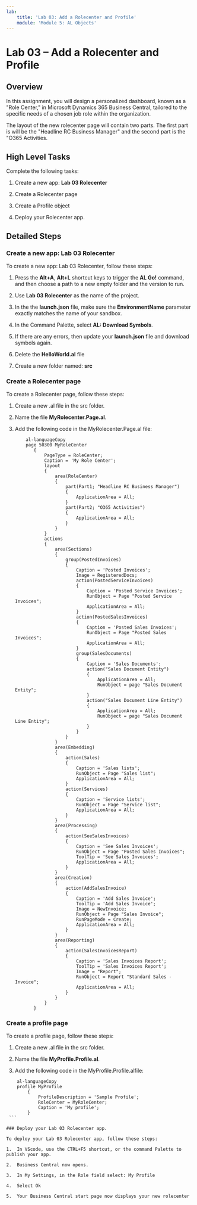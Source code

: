 ```yaml
---
lab:
    title: 'Lab 03: Add a Rolecenter and Profile'
    module: 'Module 5: AL Objects'
---
```

Lab 03 – Add a Rolecenter and Profile
=====================================

Overview
--------

In this assignment, you will design a personalized dashboard, known as a "Role Center," in Microsoft Dynamics 365 Business Central, tailored to the specific needs of a chosen job role within the organization.

The layout of the new rolecenter page will contain two parts. The first part is will be the "Headline RC Business Manager" and the second part is the "O365 Activities.

High Level Tasks
----------------

Complete the following tasks:

1.  Create a new app: **Lab 03 Rolecenter**

2.  Create a Rolecenter page

3.  Create a Profile object

4.  Deploy your Rolecenter app.

Detailed Steps
--------------

### Create a new app: Lab 03 Rolecenter

To create a new app: Lab 03 Rolecenter, follow these steps:

1.  Press the **Alt+A**, **Alt+L** shortcut keys to trigger the **AL Go!**
    command, and then choose a path to a new empty folder and the version to
    run.

2.  Use **Lab 03 Rolecenter** as the name of the project.

3.  In the the **launch.json** file, make sure the **EnvironmentName** parameter
    exactly matches the name of your sandbox.

4.  In the Command Palette, select **AL: Download Symbols**.

5.  If there are any errors, then update your **launch.json** file and download
    symbols again.

6.  Delete the **HelloWorld.al** file

7.  Create a new folder named: **src**

### Create a Rolecenter page

To create a Rolecenter page, follow these steps:

1.  Create a new .al file in the src folder.

2.  Name the file **MyRolecenter.Page.al**.

3.  Add the following code in the MyRolecenter.Page.al file:

    ```
        al-languageCopy  
        page 50300 MyRoleCenter
           {
               PageType = RoleCenter;
               Caption = 'My Role Center';
               layout
               {
                   area(RoleCenter)
                   {
                       part(Part1; "Headline RC Business Manager")
                       {
                           ApplicationArea = All;
                       }
                       part(Part2; "O365 Activities")
                       {
                           ApplicationArea = All;
                       }
                   }
               }
               actions
               {
                   area(Sections)
                   {
                       group(PostedInvoices)
                       {
                           Caption = 'Posted Invoices';
                           Image = RegisteredDocs;
                           action(PostedServiceInvoices)
                           {
                               Caption = 'Posted Service Invoices';
                               RunObject = Page "Posted Service Invoices";
                               ApplicationArea = All;
                           }
                           action(PostedSalesInvoices)
                           {
                               Caption = 'Posted Sales Invoices';
                               RunObject = Page "Posted Sales Invoices";
                               ApplicationArea = All;
                           }
                           group(SalesDocuments)
                           {
                               Caption = 'Sales Documents';
                               action("Sales Document Entity")
                               {
                                   ApplicationArea = All;
                                   RunObject = page "Sales Document Entity";
                               }
                               action("Sales Document Line Entity")
                               {
                                   ApplicationArea = All;
                                   RunObject = page "Sales Document Line Entity";
                               }
                           }
                       }
                   }
                   area(Embedding)
                   {
                       action(Sales)
                       {
                           Caption = 'Sales lists';
                           RunObject = Page "Sales list";
                           ApplicationArea = All;
                       }
                       action(Services)
                       {
                           Caption = 'Service lists';
                           RunObject = Page "Service list";
                           ApplicationArea = All;
                       }
                   }
                   area(Processing)
                   {
                       action(SeeSalesInvoices)
                       {
                           Caption = 'See Sales Invoices';
                           RunObject = Page "Posted Sales Invoices";
                           ToolTip = 'See Sales Invoices';
                           ApplicationArea = All;
                       }
                   }
                   area(Creation)
                   {
                       action(AddSalesInvoice)
                       {
                           Caption = 'Add Sales Invoice';
                           ToolTip = 'Add Sales Invoice';
                           Image = NewInvoice;
                           RunObject = Page "Sales Invoice";
                           RunPageMode = Create;
                           ApplicationArea = All;
                       }
                   }
                   area(Reporting)
                   {
                       action(SalesInvoicesReport)
                       {
                           Caption = 'Sales Invoices Report';
                           ToolTip = 'Sales Invoices Report';
                           Image = "Report";
                           RunObject = Report "Standard Sales - Invoice";
                           ApplicationArea = All;
                       }
                   }
               }
           }
    ```

### Create a profile page

To create a profile page, follow these steps:

1.  Create a new .al file in the src folder.

2.  Name the file **MyProfile.Profile.al**.

3.  Add the following code in the MyProfile.Profile.alfile:  

   ```
       al-languageCopy  
       profile MyProfile
           {
               ProfileDescription = 'Sample Profile';
               RoleCenter = MyRoleCenter;
               Caption = 'My profile';
           }
    ```

### Deploy your Lab 03 Rolecenter app.

To deploy your Lab 03 Rolecenter app, follow these steps:

1.  In VScode, use the CTRL+F5 shortcut, or the command Palette to publish your app.

2.  Business Central now opens.

3.  In My Settings, in the Role field select: My Profile

4.  Select Ok

5.  Your Business Central start page now displays your new rolecenter
